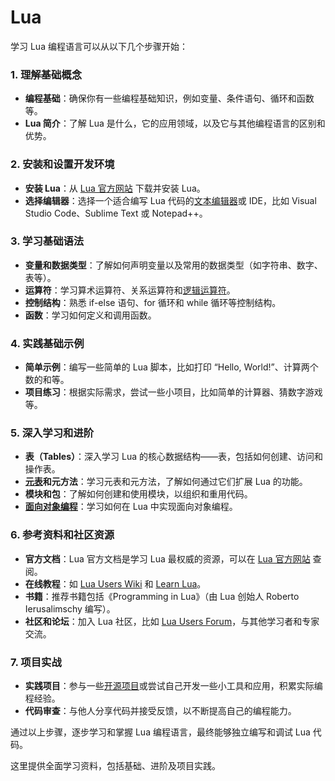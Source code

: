 # Lua

学习 Lua 编程语言可以从以下几个步骤开始：

### 1. **理解基础概念**

- **编程基础**：确保你有一些编程基础知识，例如变量、条件语句、循环和函数等。
- **Lua 简介**：了解 Lua 是什么，它的应用领域，以及它与其他编程语言的区别和优势。

### 2. **安装和设置开发环境**

- **安装 Lua**：从 [Lua 官方网站](https://link.zhihu.com/?target=https%3A//www.lua.org/) 下载并安装 Lua。
- **选择编辑器**：选择一个适合编写 Lua 代码的[文本编辑器](https://zhida.zhihu.com/search?content_id=676035199&content_type=Answer&match_order=1&q=文本编辑器&zhida_source=entity)或 IDE，比如 Visual Studio Code、Sublime Text 或 Notepad++。

### 3. **学习基础语法**

- **变量和数据类型**：了解如何声明变量以及常用的数据类型（如字符串、数字、表等）。
- **运算符**：学习算术运算符、关系运算符和[逻辑运算符](https://zhida.zhihu.com/search?content_id=676035199&content_type=Answer&match_order=1&q=逻辑运算符&zhida_source=entity)。
- **控制结构**：熟悉 if-else 语句、for 循环和 while 循环等控制结构。
- **函数**：学习如何定义和调用函数。

### 4. **实践基础示例**

- **简单示例**：编写一些简单的 Lua 脚本，比如打印 “Hello, World!”、计算两个数的和等。
- **项目练习**：根据实际需求，尝试一些小项目，比如简单的计算器、猜数字游戏等。

### 5. **深入学习和进阶**

- **表（Tables）**：深入学习 Lua 的核心数据结构——表，包括如何创建、访问和操作表。
- **[元表](https://zhida.zhihu.com/search?content_id=676035199&content_type=Answer&match_order=1&q=元表&zhida_source=entity)和元方法**：学习元表和元方法，了解如何通过它们扩展 Lua 的功能。
- **模块和包**：了解如何创建和使用模块，以组织和重用代码。
- **[面向对象编程](https://zhida.zhihu.com/search?content_id=676035199&content_type=Answer&match_order=1&q=面向对象编程&zhida_source=entity)**：学习如何在 Lua 中实现面向对象编程。

### 6. **参考资料和社区资源**

- **官方文档**：Lua 官方文档是学习 Lua 最权威的资源，可以在 [Lua 官方网站](https://link.zhihu.com/?target=https%3A//www.lua.org/docs.html) 查阅。
- **在线教程**：如 [Lua Users Wiki](https://link.zhihu.com/?target=http%3A//lua-users.org/wiki/TutorialDirectory) 和 [Learn Lua](https://link.zhihu.com/?target=https%3A//www.learn-lua.org/)。
- **书籍**：推荐书籍包括《Programming in Lua》（由 Lua 创始人 Roberto Ierusalimschy 编写）。
- **社区和论坛**：加入 Lua 社区，比如 [Lua Users Forum](https://link.zhihu.com/?target=http%3A//lua-users.org/lists/lua-l/)，与其他学习者和专家交流。

### 7. **项目实战**

- **实践项目**：参与一些[开源项目](https://zhida.zhihu.com/search?content_id=676035199&content_type=Answer&match_order=1&q=开源项目&zhida_source=entity)或尝试自己开发一些小工具和应用，积累实际编程经验。
- **代码审查**：与他人分享代码并接受反馈，以不断提高自己的编程能力。

通过以上步骤，逐步学习和掌握 Lua 编程语言，最终能够独立编写和调试 Lua 代码。

这里提供全面学习资料，包括基础、进阶及项目实践。
